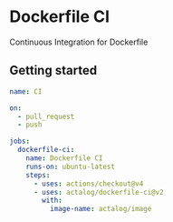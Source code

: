 # Dockerfile CI

Continuous Integration for Dockerfile

## Getting started

```yml
name: CI

on:
  - pull_request
  - push

jobs:
  dockerfile-ci:
    name: Dockerfile CI
    runs-on: ubuntu-latest
    steps:
      - uses: actions/checkout@v4
      - uses: actalog/dockerfile-ci@v2
        with:
          image-name: actalog/image
```
